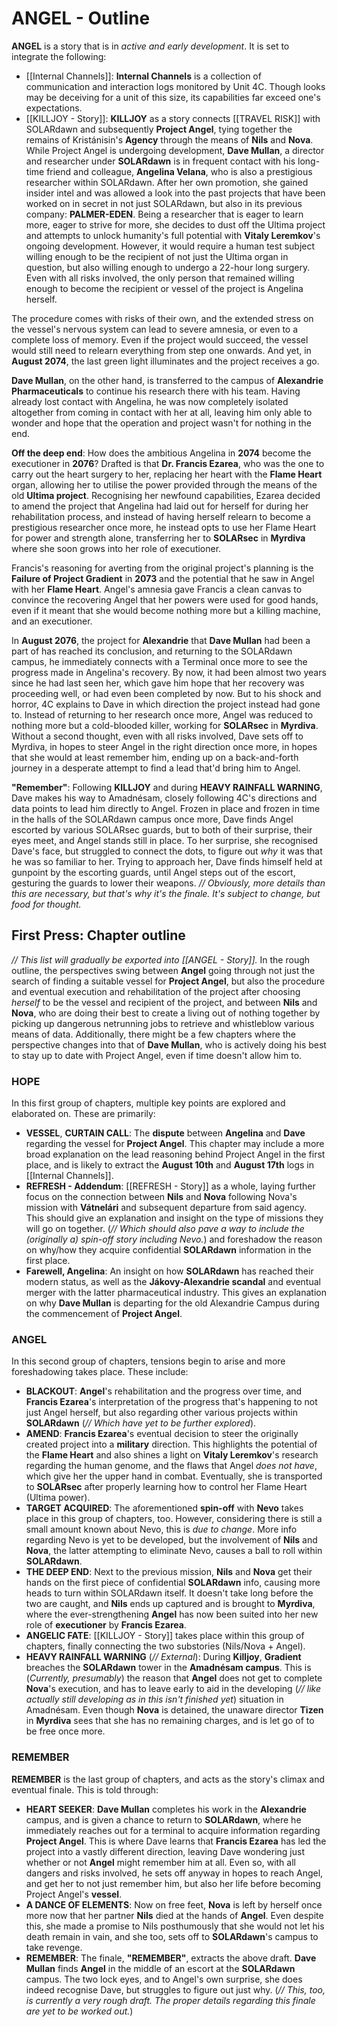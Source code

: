 # ANGEL - Outline
**ANGEL** is a story that is in *active and early development*. It is set to integrate the following:
- [[Internal Channels]]: **Internal Channels** is a collection of communication and interaction logs monitored by Unit 4C. Though looks may be deceiving for a unit of this size, its capabilities far exceed one's expectations. 
- [[KILLJOY - Story]]: **KILLJOY** as a story connects [[TRAVEL RISK]] with SOLARdawn and subsequently **Project Angel**, tying together the remains of Kristánisin's **Agency** through the means of **Nils** and **Nova**. 
While Project Angel is undergoing development, **Dave Mullan**, a director and researcher under **SOLARdawn** is in frequent contact with his long-time friend and colleague, **Angelina Velana**, who is also a prestigious researcher within SOLARdawn. After her own promotion, she gained insider intel and was allowed a look into the past projects that have been worked on in secret in not just SOLARdawn, but also in its previous company: **PALMER-EDEN**. Being a researcher that is eager to learn more, eager to strive for more, she decides to dust off the Ultima project and attempts to unlock humanity's full potential with **Vitaly Leremkov**'s ongoing development. However, it would require a human test subject willing enough to be the recipient of not just the Ultima organ in question, but also willing enough to undergo a 22-hour long surgery. Even with all risks involved, the only person that remained willing enough to become the recipient or vessel of the project is Angelina herself. 

The procedure comes with risks of their own, and the extended stress on the vessel's nervous system can lead to severe amnesia, or even to a complete loss of memory. Even if the project would succeed, the vessel would still need to relearn everything from step one onwards. And yet, in **August 2074**, the last green light illuminates and the project receives a go.

**Dave Mullan**, on the other hand, is transferred to the campus of **Alexandrie Pharmaceuticals** to continue his research there with his team. Having already lost contact with Angelina, he was now completely isolated altogether from coming in contact with her at all, leaving him only able to wonder and hope that the operation and project wasn't for nothing in the end.

**Off the deep end**: How does the ambitious Angelina in **2074** become the executioner in **2076**? Drafted is that **Dr. Francis Ezarea**, who was the one to carry out the heart surgery to her, replacing her heart with the **Flame Heart** organ, allowing her to utilise the power provided through the means of the old **Ultima project**. Recognising her newfound capabilities, Ezarea decided to amend the project that Angelina had laid out for herself for during her rehabilitation process, and instead of having herself relearn to become a prestigious researcher once more, he instead opts to use her Flame Heart for power and strength alone, transferring her to **SOLARsec** in **Myrdiva** where she soon grows into her role of executioner. 

Francis's reasoning for averting from the original project's planning is the **Failure of Project Gradient** in **2073** and the potential that he saw in Angel with her **Flame Heart**. Angel's amnesia gave Francis a clean canvas to convince the recovering Angel that her powers were used for good hands, even if it meant that she would become nothing more but a killing machine, and an executioner. 

In **August 2076**, the project for **Alexandrie** that **Dave Mullan** had been a part of has reached its conclusion, and returning to the SOLARdawn campus, he immediately connects with a Terminal once more to see the progress made in Angelina's recovery. By now, it had been almost two years since he had last seen her, which gave him hope that her recovery was proceeding well, or had even been completed by now. But to his shock and horror, 4C explains to Dave in which direction the project instead had gone to. Instead of returning to her research once more, Angel was reduced to nothing more but a cold-blooded killer, working for **SOLARsec** in **Myrdiva**. Without a second thought, even with all risks involved, Dave sets off to Myrdiva, in hopes to steer Angel in the right direction once more, in hopes that she would at least remember him, ending up on a back-and-forth journey in a desperate attempt to find a lead that'd bring him to Angel.

**"Remember"**: Following **KILLJOY** and during **HEAVY RAINFALL WARNING**, Dave makes his way to Amadnésam, closely following 4C's directions and data points to lead him directly to Angel. Frozen in place and frozen in time in the halls of the SOLARdawn campus once more, Dave finds Angel escorted by various SOLARsec guards, but to both of their surprise, their eyes meet, and Angel stands still in place. To her surprise, she recognised Dave's face, but struggled to connect the dots, to figure out *why* it was that he was so familiar to her. Trying to approach her, Dave finds himself held at gunpoint by the escorting guards, until Angel steps out of the escort, gesturing the guards to lower their weapons. *// Obviously, more details than this are necessary, but that's why it's the finale. It's subject to change, but food for thought.*

## First Press: Chapter outline
*// This list will gradually be exported into [[ANGEL - Story]].*
In the rough outline, the perspectives swing between **Angel** going through not just the search of finding a suitable vessel for **Project Angel**, but also the procedure and eventual execution and rehabilitation of the project after choosing *herself* to be the vessel and recipient of the project, and between **Nils** and **Nova**, who are doing their best to create a living out of nothing together by picking up dangerous netrunning jobs to retrieve and whistleblow various means of data. Additionally, there might be a few chapters where the perspective changes into that of **Dave Mullan**, who is actively doing his best to stay up to date with Project Angel, even if time doesn't allow him to.
### HOPE
In this first group of chapters, multiple key points are explored and elaborated on. These are primarily:
- **VESSEL**, **CURTAIN CALL**: The **dispute** between **Angelina** and **Dave** regarding the vessel for **Project Angel**. This chapter may include a more broad explanation on the lead reasoning behind Project Angel in the first place, and is likely to extract the **August 10th** and **August 17th** logs in [[Internal Channels]]. 
- **REFRESH - Addendum**: [[REFRESH - Story]] as a whole, laying further focus on the connection between **Nils** and **Nova** following Nova's mission with **Vátnelári** and subsequent departure from said agency. This should give an explanation and insight on the type of missions they will go on together. (*// Which should also pave a way to include the (originally a) spin-off story including Nevo.*) and foreshadow the reason on why/how they acquire confidential **SOLARdawn** information in the first place.
- **Farewell, Angelina**: An insight on how **SOLARdawn** has reached their modern status, as well as the **Jákovy-Alexandrie scandal** and eventual merger with the latter pharmaceutical industry. This gives an explanation on why **Dave Mullan** is departing for the old Alexandrie Campus during the commencement of **Project Angel**.
### ANGEL
In this second group of chapters, tensions begin to arise and more foreshadowing takes place. These include:
- **BLACKOUT**: **Angel**'s rehabilitation and the progress over time, and **Francis Ezarea**'s interpretation of the progress that's happening to not just Angel herself, but also regarding other various projects within **SOLARdawn** (*// Which have yet to be further explored*). 
- **AMEND**: **Francis Ezarea**'s eventual decision to steer the originally created project into a **military** direction. This highlights the potential of the **Flame Heart** and also shines a light on **Vitaly Leremkov**'s research regarding the human genome, and the flaws that Angel *does not have*, which give her the upper hand in combat. Eventually, she is transported to **SOLARsec** after properly learning how to control her Flame Heart (Ultima power).
- **TARGET ACQUIRED**: The aforementioned **spin-off** with **Nevo** takes place in this group of chapters, too. However, considering there is still a small amount known about Nevo, this is *due to change*. More info regarding Nevo is yet to be developed, but the involvement of **Nils** and **Nova**, the latter attempting to eliminate Nevo, causes a ball to roll within **SOLARdawn**.
- **THE DEEP END**: Next to the previous mission, **Nils** and **Nova** get their hands on the first piece of confidential **SOLARdawn** info, causing more heads to turn within SOLARdawn itself. It doesn't take long before the two are caught, and **Nils** ends up captured and is brought to **Myrdiva**, where the ever-strengthening **Angel** has now been suited into her new role of **executioner** by **Francis Ezarea**. 
- **ANGELIC FATE**: [[KILLJOY - Story]] takes place within this group of chapters, finally connecting the two substories (Nils/Nova + Angel).
- **HEAVY RAINFALL WARNING** (*// External*): During **Killjoy**, **Gradient** breaches the **SOLARdawn** tower in the **Amadnésam campus**. This is (*Currently, presumably*) the reason that **Angel** does not get to complete **Nova**'s execution, and has to leave early to aid in the developing (*// like actually still developing as in this isn't finished yet*) situation in Amadnésam. Even though **Nova** is detained, the unaware director **Tizen** in **Myrdiva** sees that she has no remaining charges, and is let go of to be free once more.
### REMEMBER
**REMEMBER** is the last group of chapters, and acts as the story's climax and eventual finale. This is told through:
- **HEART SEEKER**: **Dave Mullan** completes his work in the **Alexandrie** campus, and is given a chance to return to **SOLARdawn**, where he immediately reaches out for a terminal to acquire information regarding **Project Angel**. This is where Dave learns that **Francis Ezarea** has led the project into a vastly different direction, leaving Dave wondering just whether or not **Angel** might remember him at all. Even so, with all dangers and risks involved, he sets off anyway in hopes to reach Angel, and get her to not just remember him, but also her life before becoming Project Angel's **vessel**.
- **A DANCE OF ELEMENTS**: Now on free feet, **Nova** is left by herself once more now that her partner **Nils** died at the hands of **Angel**. Even despite this, she made a promise to Nils posthumously that she would not let his death remain in vain, and she too, sets off to **SOLARdawn**'s campus to take revenge.
- **REMEMBER**: The finale, **"REMEMBER"**, extracts the above draft. **Dave Mullan** finds **Angel** in the middle of an escort at the **SOLARdawn** campus. The two lock eyes, and to Angel's own surprise, she does indeed recognise Dave, but struggles to figure out just why. (*// This, too, is currently a very rough draft. The proper details regarding this finale are yet to be worked out.*)
